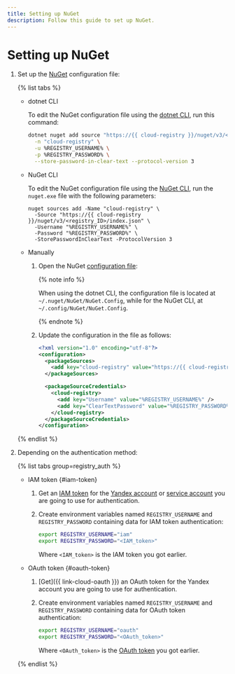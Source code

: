 ```yaml
---
title: Setting up NuGet
description: Follow this guide to set up NuGet.
---
```


# Setting up NuGet

1. Set up the [NuGet](../../concepts/art-nuget.md) configuration file:

    {% list tabs %}

    - dotnet CLI

      To edit the NuGet configuration file using the [dotnet CLI](https://learn.microsoft.com/en-us/nuget/reference/dotnet-commands), run this command:

      ```bash
      dotnet nuget add source "https://{{ cloud-registry }}/nuget/v3/<registry_ID>/index.json" \
        -n "cloud-registry" \
        -u %REGISTRY_USERNAME% \
        -p %REGISTRY_PASSWORD% \
        --store-password-in-clear-text --protocol-version 3
      ```

    - NuGet CLI

      To edit the NuGet configuration file using the [NuGet CLI](https://learn.microsoft.com/en-us/nuget/reference/nuget-exe-cli-reference), run the `nuget.exe` file with the following parameters:

      ```
      nuget sources add -Name "cloud-registry" \
        -Source "https://{{ cloud-registry }}/nuget/v3/<registry_ID>/index.json" \
        -Username "%REGISTRY_USERNAME%" \
        -Password "%REGISTRY_PASSWORD%" \
        -StorePasswordInClearText -ProtocolVersion 3
      ```

    - Manually

      1. Open the NuGet [configuration file](https://learn.microsoft.com/en-us/nuget/consume-packages/configuring-nuget-behavior#config-file-locations-and-uses):

          {% note info %}

          When using the dotnet CLI, the configuration file is located at `~/.nuget/NuGet/NuGet.Config`, while for the NuGet CLI, at `~/.config/NuGet/NuGet.Config`.

          {% endnote %}
      1. Update the configuration in the file as follows:

          ```xml
          <?xml version="1.0" encoding="utf-8"?>
          <configuration>
            <packageSources>
              <add key="cloud-registry" value="https://{{ cloud-registry }}/nuget/v3/<registry_ID>/index.json" protocolVersion="3" />
            </packageSources>

            <packageSourceCredentials>
              <cloud-registry>
                <add key="Username" value="%REGISTRY_USERNAME%" />
                <add key="ClearTextPassword" value="%REGISTRY_PASSWORD%" />
              </cloud-registry>
            </packageSourceCredentials>
          </configuration>
          ```

    {% endlist %}

1. Depending on the authentication method:

    {% list tabs group=registry_auth %}

    - IAM token {#iam-token}

      1. Get an [IAM token](../../../iam/concepts/authorization/iam-token.md) for the [Yandex account](../../../iam/operations/iam-token/create.md) or [service account](../../../iam/operations/iam-token/create-for-sa.md) you are going to use for authentication.
      1. Create environment variables named `REGISTRY_USERNAME` and `REGISTRY_PASSWORD` containing data for IAM token authentication:

          ```bash
          export REGISTRY_USERNAME="iam"
          export REGISTRY_PASSWORD="<IAM_token>"
          ```

          Where `<IAM_token>` is the IAM token you got earlier.

    - OAuth token {#oauth-token}

      1. [Get]({{ link-cloud-oauth }}) an OAuth token for the Yandex account you are going to use for authentication.
      1. Create environment variables named `REGISTRY_USERNAME` and `REGISTRY_PASSWORD` containing data for OAuth token authentication:

          ```bash
          export REGISTRY_USERNAME="oauth"
          export REGISTRY_PASSWORD="<OAuth_token>"
          ```

          Where `<OAuth_token>` is the [OAuth token](../../../iam/concepts/authorization/oauth-token.md) you got earlier.

    {% endlist %}